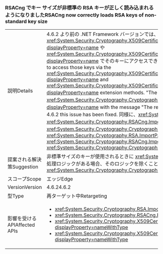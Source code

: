 ### <a name="rsacng-now-correctly-loads-rsa-keys-of-non-standard-key-size"></a><span data-ttu-id="36b90-101">RSACng でキー サイズが非標準の RSA キーが正しく読み込まれるようになりました</span><span class="sxs-lookup"><span data-stu-id="36b90-101">RSACng now correctly loads RSA keys of non-standard key size</span></span>

|   |   |
|---|---|
|<span data-ttu-id="36b90-102">説明</span><span class="sxs-lookup"><span data-stu-id="36b90-102">Details</span></span>|<span data-ttu-id="36b90-103">4.6.2 より前の .NET Framework バージョンでは、RSA 証明書のキー サイズが標準ではない顧客は、拡張メソッドの <xref:System.Security.Cryptography.X509Certificates.RSACertificateExtensions.GetRSAPublicKey(System.Security.Cryptography.X509Certificates.X509Certificate2)?displayProperty=name> や <xref:System.Security.Cryptography.X509Certificates.RSACertificateExtensions.GetRSAPrivateKey(System.Security.Cryptography.X509Certificates.X509Certificate2)?displayProperty=name> でそのキーにアクセスできません。</span><span class="sxs-lookup"><span data-stu-id="36b90-103">In .NET Framework versions prior to 4.6.2, customers with non-standard key sizes for RSA certificates are unable to access those keys via the <xref:System.Security.Cryptography.X509Certificates.RSACertificateExtensions.GetRSAPublicKey(System.Security.Cryptography.X509Certificates.X509Certificate2)?displayProperty=name> and <xref:System.Security.Cryptography.X509Certificates.RSACertificateExtensions.GetRSAPrivateKey(System.Security.Cryptography.X509Certificates.X509Certificate2)?displayProperty=name> extension methods.</span></span>  <span data-ttu-id="36b90-104">&quot;The requested key size is not supported (要求されたサイズのキーには対応していません)&quot; というメッセージと共に <xref:System.Security.Cryptography.CryptographicException?displayProperty=name> がスローされます。</span><span class="sxs-lookup"><span data-stu-id="36b90-104">A <xref:System.Security.Cryptography.CryptographicException?displayProperty=name> with the message &quot;The requested key size is not supported&quot; is thrown.</span></span> <span data-ttu-id="36b90-105">.NET Framework 4.6.2 では、この問題が修正されました。</span><span class="sxs-lookup"><span data-stu-id="36b90-105">In .NET Framework 4.6.2 this issue has been fixed.</span></span> <span data-ttu-id="36b90-106">同様に、<xref:System.Security.Cryptography.RSA.ImportParameters(System.Security.Cryptography.RSAParameters)> と <xref:System.Security.Cryptography.RSACng.ImportParameters(System.Security.Cryptography.RSAParameters)> で <xref:System.Security.Cryptography.CryptographicException?displayProperty=name> をスローすることなく非標準サイズのキーが処理されるようになりました。</span><span class="sxs-lookup"><span data-stu-id="36b90-106">Similarly, <xref:System.Security.Cryptography.RSA.ImportParameters(System.Security.Cryptography.RSAParameters)> and <xref:System.Security.Cryptography.RSACng.ImportParameters(System.Security.Cryptography.RSAParameters)> now work with non-standard key sizes without throwing <xref:System.Security.Cryptography.CryptographicException?displayProperty=name>s.</span></span>|
|<span data-ttu-id="36b90-107">提案される解決策</span><span class="sxs-lookup"><span data-stu-id="36b90-107">Suggestion</span></span>|<span data-ttu-id="36b90-108">非標準サイズのキーが使用されるときに <xref:System.Security.Cryptography.CryptographicException?displayProperty=name> がスローされるという以前の動作に依存する例外処理ロジックがある場合、そのロジックを除くことを検討してください。</span><span class="sxs-lookup"><span data-stu-id="36b90-108">If there is any exception handling logic that relies on the previous behavior where a <xref:System.Security.Cryptography.CryptographicException?displayProperty=name> is thrown when non-standard key sizes are used, consider removing the logic.</span></span>|
|<span data-ttu-id="36b90-109">スコープ</span><span class="sxs-lookup"><span data-stu-id="36b90-109">Scope</span></span>|<span data-ttu-id="36b90-110">エッジ</span><span class="sxs-lookup"><span data-stu-id="36b90-110">Edge</span></span>|
|<span data-ttu-id="36b90-111">Version</span><span class="sxs-lookup"><span data-stu-id="36b90-111">Version</span></span>|<span data-ttu-id="36b90-112">4.6.2</span><span class="sxs-lookup"><span data-stu-id="36b90-112">4.6.2</span></span>|
|<span data-ttu-id="36b90-113">型</span><span class="sxs-lookup"><span data-stu-id="36b90-113">Type</span></span>|<span data-ttu-id="36b90-114">再ターゲット中</span><span class="sxs-lookup"><span data-stu-id="36b90-114">Retargeting</span></span>|
|<span data-ttu-id="36b90-115">影響を受ける API</span><span class="sxs-lookup"><span data-stu-id="36b90-115">Affected APIs</span></span>|<ul><li><xref:System.Security.Cryptography.RSA.ImportParameters(System.Security.Cryptography.RSAParameters)?displayProperty=nameWithType></li><li><xref:System.Security.Cryptography.RSACng.ImportParameters(System.Security.Cryptography.RSAParameters)?displayProperty=nameWithType></li><li><xref:System.Security.Cryptography.X509Certificates.RSACertificateExtensions.GetRSAPrivateKey(System.Security.Cryptography.X509Certificates.X509Certificate2)?displayProperty=nameWithType></li><li><xref:System.Security.Cryptography.X509Certificates.RSACertificateExtensions.GetRSAPublicKey(System.Security.Cryptography.X509Certificates.X509Certificate2)?displayProperty=nameWithType></li></ul>|

